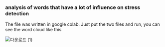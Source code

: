 ### analysis of words that have a lot of influence on stress detection

The file was written in google colab.
Just put the two files and run, you can see the word cloud like this

![다운로드 (1)](https://user-images.githubusercontent.com/66423140/208301343-70c79f15-1346-41a5-acbc-29e06bb4a40e.png)
